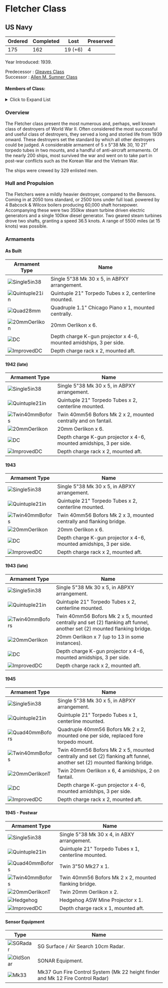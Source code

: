 # Fletcher Class
## US Navy

Ordered | Completed | Lost | Preserved
 ------ | ------ | ------ | ------ 
175 | 162 | 19 (+6) | 4 <br/>
 
Year Introduced: 1939. <br/>
 
Predecessor : [Gleaves Class](/History/GleavesClass.md) <br/>
Successor : [Allen M. Sumner Class](/History/AllenMSumnerClass.md) <br/>

#### Members of Class: <br/>
<details>
	<summary>Click to Expand List</summary>
	
Icon | Name | Hull Number | Present
| ------ | ------ | ------ |  ------ |
![Fletcher](/Icons/Ship/EagleUnion/Fletcher.png) | Fletcher | DD-445 | Yes <br/>
![Radford](/Icons/Ship/EagleUnion/Radford.png) | Radford | DD-446 | Yes <br/>
![Jenkins](/Icons/Ship/EagleUnion/Jenkins.png) | Jenkins | DD-447 | Yes <br/>
![UnknownDD](/Icons/Ship/UnknownDD.png) | La Vallette | DD-448 | No <br/>
![Nicholas](/Icons/Ship/EagleUnion/Nicholas.png) | Nicholas | DD-449 | Yes <br/>
![UnknownDD](/Icons/Ship/UnknownDD.png) | O'Bannon | DD-450 | No <br/>
![UnknownDD](/Icons/Ship/UnknownDD.png) | Chevalier | DD-451 | No <br/>
![UnknownDD](/Icons/Ship/UnknownDD.png) | Saufley | DD-465 | No <br/>
![UnknownDD](/Icons/Ship/UnknownDD.png) | Waller | DD-466 | No <br/>
![UnknownDD](/Icons/Ship/UnknownDD.png) | Strong | DD-467 | No <br/>
![UnknownDD](/Icons/Ship/UnknownDD.png) | Taylor | DD-468 | No <br/>
![UnknownDD](/Icons/Ship/UnknownDD.png) | De Haven | DD-469 | No <br/>
![Bache](/Icons/Ship/EagleUnion/Bache.png) | Bache | DD-470 | Yes <br/>
![UnknownDD](/Icons/Ship/UnknownDD.png) | Beale | DD-471 | No <br/>
![UnknownDD](/Icons/Ship/UnknownDD.png) | Guest | DD-472 | No <br/>
![UnknownDD](/Icons/Ship/UnknownDD.png) | Bennett | DD-473 | No <br/>
![UnknownDD](/Icons/Ship/UnknownDD.png) | Fullam | DD-474 | No <br/>
![UnknownDD](/Icons/Ship/UnknownDD.png) | Hudson | DD-475 | No <br/>
![UnknownDD](/Icons/Ship/UnknownDD.png) | Hutchins | DD-476 | No <br/>
![UnknownDD](/Icons/Ship/UnknownDD.png) | Pringle | DD-477 | No <br/>
![Stanly](/Icons/Ship/EagleUnion/Stanly.png) | Stanly | DD-478 | Yes <br/>
![UnknownDD](/Icons/Ship/UnknownDD.png) | Stevens | DD-479 | No <br/>
![UnknownDD](/Icons/Ship/UnknownDD.png) | Halford | DD-450 | No <br/>
![UnknownDD](/Icons/Ship/UnknownDD.png) | Leutze | DD-481 | No <br/>
![UnknownDD](/Icons/Ship/UnknownDD.png) | Watson | DD-482 | No <br/>
![UnknownDD](/Icons/Ship/UnknownDD.png) | Philip | DD-498 | No <br/>
![UnknownDD](/Icons/Ship/UnknownDD.png) | Renshaw | DD-499 | No <br/>
![UnknownDD](/Icons/Ship/UnknownDD.png) | Ringgold | DD-500 | No <br/>
![UnknownDD](/Icons/Ship/UnknownDD.png) | Schroeder | DD-501 | No <br/>
![UnknownDD](/Icons/Ship/UnknownDD.png) | Sigsbee | DD-502 | No <br/>
![UnknownDD](/Icons/Ship/UnknownDD.png) | Conway | DD-507 | No <br/>
![UnknownDD](/Icons/Ship/UnknownDD.png) | Cony | DD-508 | No <br/>
![UnknownDD](/Icons/Ship/UnknownDD.png) | Converse | DD-509 | No <br/>
![UnknownDD](/Icons/Ship/UnknownDD.png) | Eaton | DD-510 | No <br/>
![Foote](/Icons/Ship/EagleUnion/Foote.png) | Foote | DD-511 | Yes <br/>
![Spence](/Icons/Ship/EagleUnion/Spence.png) | Spence | DD-512 | Yes <br/>
![UnknownDD](/Icons/Ship/UnknownDD.png) | Terry | DD-513 | No <br/>
![Thatcher](/Icons/Ship/EagleUnion/Thatcher.png) | Thatcher | DD-514 | Yes <br/>
![UnknownDD](/Icons/Ship/UnknownDD.png) | Anthony | DD-515 | No <br/>
![UnknownDD](/Icons/Ship/UnknownDD.png) | Wadsworth | DD-516 | No <br/>
![UnknownDD](/Icons/Ship/UnknownDD.png) | Walker | DD-517 | No <br/>
![UnknownDD](/Icons/Ship/UnknownDD.png) | Brownson | DD-518 | No <br/>
![UnknownDD](/Icons/Ship/UnknownDD.png) | Daly | DD-519 | No <br/>
![UnknownDD](/Icons/Ship/UnknownDD.png) | Isherwood | DD-520 | No <br/>
![Kimberly](/Icons/Ship/EagleUnion/Kimberly.png) | Kimberly | DD-521 | Yes <br/>
![UnknownDD](/Icons/Ship/UnknownDD.png) | Luce | DD-522 | No <br/>
![UnknownDD](/Icons/Ship/UnknownDD.png) | Abner Read | DD-526 | No <br/>
![UnknownDD](/Icons/Ship/UnknownDD.png) | Ammen | DD-527 | No <br/>
![Mullany](/Icons/Ship/EagleUnion/Mullany.png) | Mullany | DD-528 | Yes <br/>
![Bush](/Icons/Ship/EagleUnion/Bush.png) | Bush | DD-529 | Yes <br/>
![UnknownDD](/Icons/Ship/UnknownDD.png) | Trathen | DD-530 | No <br/>
![Hazelwood](/Icons/Ship/EagleUnion/Hazelwood.png) | Hazelwood | DD-531 | Yes <br/>
![UnknownDD](/Icons/Ship/UnknownDD.png) | Heermann | DD-532 | No <br/>
![UnknownDD](/Icons/Ship/UnknownDD.png) | Hoel | DD-533 | No <br/>
![UnknownDD](/Icons/Ship/UnknownDD.png) | McCord | DD-534 | No <br/>
![UnknownDD](/Icons/Ship/UnknownDD.png) | Miller | DD-535 | No <br/>
![UnknownDD](/Icons/Ship/UnknownDD.png) | Owen | DD-536 | No <br/>
![UnknownDD](/Icons/Ship/UnknownDD.png) | The Sullivans | DD-537 | No <br/>
![Hazelwood](/Icons/Ship/EagleUnion/Stephen_Potter.png) | Stephen Potter | DD-538 | Yes <br/>
![UnknownDD](/Icons/Ship/UnknownDD.png) | Tingley | DD-539 | No <br/>
![UnknownDD](/Icons/Ship/UnknownDD.png) | Twining | DD-540 | No <br/>
![UnknownDD](/Icons/Ship/UnknownDD.png) | Yarnall | DD-541 | No <br/>
![UnknownDD](/Icons/Ship/UnknownDD.png) | Boyd | DD-544 | No <br/>
![UnknownDD](/Icons/Ship/UnknownDD.png) | Bradford | DD-545 | No <br/>
![UnknownDD](/Icons/Ship/UnknownDD.png) | Brown | DD-546 | No <br/>
![UnknownDD](/Icons/Ship/UnknownDD.png) | Cowell | DD-547 | No <br/>
![UnknownDD](/Icons/Ship/UnknownDD.png) | Capps | DD-550 | No <br/>
![UnknownDD](/Icons/Ship/UnknownDD.png) | David W. Taylor | DD-551 | No <br/>
![UnknownDD](/Icons/Ship/UnknownDD.png) | Evans | DD-552 | No <br/>
![UnknownDD](/Icons/Ship/UnknownDD.png) | John D. Henley | DD-553 | No <br/>
![UnknownDD](/Icons/Ship/UnknownDD.png) | Franks | DD-554 | No <br/>
![UnknownDD](/Icons/Ship/UnknownDD.png) | Haggard | DD-555 | No <br/>
![UnknownDD](/Icons/Ship/UnknownDD.png) | Hailey | DD-556 | No <br/>
![UnknownDD](/Icons/Ship/UnknownDD.png) | Johnston | DD-557 | No <br/>
![UnknownDD](/Icons/Ship/UnknownDD.png) | Laws | DD-558 | No <br/>
![UnknownDD](/Icons/Ship/UnknownDD.png) | Longshaw | DD-559 | No <br/>
![Morrison](/Icons/Ship/EagleUnion/Morrison.png) | Morrison | DD-560 | Yes <br/>
![UnknownDD](/Icons/Ship/UnknownDD.png) | Pritchett | DD-561 | No <br/>
![UnknownDD](/Icons/Ship/UnknownDD.png) | Robinson | DD-562 | No <br/>
![UnknownDD](/Icons/Ship/UnknownDD.png) | Ross | DD-563 | No <br/>
![UnknownDD](/Icons/Ship/UnknownDD.png) | Rowe | DD-564 | No <br/>
![Smalley](/Icons/Ship/EagleUnion/Smalley.png) | Smalley | DD-565 | Yes <br/>
![UnknownDD](/Icons/Ship/UnknownDD.png) | Stoddard | DD-566 | No <br/>
![UnknownDD](/Icons/Ship/UnknownDD.png) | Watts | DD-567 | No <br/>
![UnknownDD](/Icons/Ship/UnknownDD.png) | Wren | DD-568 | No <br/>
![Aulick](/Icons/Ship/EagleUnion/Aulick.png) | Aulick | DD-569 | Yes <br/>
![Charles_Ausburne](/Icons/Ship/EagleUnion/Charles_Ausburne.png) | Charles Ausburne | DD-570 | Yes <br/>
![UnknownDD](/Icons/Ship/UnknownDD.png) | Claxton | DD-571 | No <br/>
![UnknownDD](/Icons/Ship/UnknownDD.png) | Dyson | DD-572 | No <br/>
![UnknownDD](/Icons/Ship/UnknownDD.png) | Harrison | DD-573 | No <br/>
![UnknownDD](/Icons/Ship/UnknownDD.png) | John Rodger | DD-574 | No <br/>
![UnknownDD](/Icons/Ship/UnknownDD.png) | McKee | DD-575 | No <br/>
![UnknownDD](/Icons/Ship/UnknownDD.png) | Murray | DD-576 | No <br/>
![UnknownDD](/Icons/Ship/UnknownDD.png) | Sproston | DD-577 | No <br/>
![UnknownDD](/Icons/Ship/UnknownDD.png) | Wickes | DD-578 | No <br/>
![UnknownDD](/Icons/Ship/UnknownDD.png) | William D. Porter | DD-579 | No <br/>
![UnknownDD](/Icons/Ship/UnknownDD.png) | Young | DD-580 | No <br/>
![UnknownDD](/Icons/Ship/UnknownDD.png) | Charrette | DD-581 | No <br/>
![UnknownDD](/Icons/Ship/UnknownDD.png) | Connor | DD-582 | No <br/>
![UnknownDD](/Icons/Ship/UnknownDD.png) | Hall | DD-583 | No <br/>
![UnknownDD](/Icons/Ship/UnknownDD.png) | Halligan | DD-584 | No <br/>
![UnknownDD](/Icons/Ship/UnknownDD.png) | Haraden | DD-585 | No <br/>
![UnknownDD](/Icons/Ship/UnknownDD.png) | Newcomb | DD-586 | No <br/>
![UnknownDD](/Icons/Ship/UnknownDD.png) | Bell | DD-587 | No <br/>
![UnknownDD](/Icons/Ship/UnknownDD.png) | Burns | DD-588 | No <br/>
![UnknownDD](/Icons/Ship/UnknownDD.png) | Izard | DD-589 | No <br/>
![UnknownDD](/Icons/Ship/UnknownDD.png) | Paul Hamilton | DD-590 | No <br/>
![UnknownDD](/Icons/Ship/UnknownDD.png) | Twiggs | DD-591 | No <br/>
![UnknownDD](/Icons/Ship/UnknownDD.png) | Howorth | DD-592 | No <br/>
![UnknownDD](/Icons/Ship/UnknownDD.png) | Killen | DD-593 | No <br/>
![UnknownDD](/Icons/Ship/UnknownDD.png) | Hart | DD-594 | No <br/>
![UnknownDD](/Icons/Ship/UnknownDD.png) | Metcalf | DD-595 | No <br/>
![UnknownDD](/Icons/Ship/UnknownDD.png) | Shields | DD-596 | No <br/>
![UnknownDD](/Icons/Ship/UnknownDD.png) | Wiley | DD-597 | No <br/>
![UnknownDD](/Icons/Ship/UnknownDD.png) | Abbot | DD-629 | No <br/>
![UnknownDD](/Icons/Ship/UnknownDD.png) | Braine | DD-630 | No <br/>
![UnknownDD](/Icons/Ship/UnknownDD.png) | Erben | DD-631 | No <br/>
![UnknownDD](/Icons/Ship/UnknownDD.png) | Hale | DD-642 | No <br/>
![UnknownDD](/Icons/Ship/UnknownDD.png) | Sigourney | DD-643 | No <br/>
![UnknownDD](/Icons/Ship/UnknownDD.png) | Stembel | DD-644 | No <br/>
![UnknownDD](/Icons/Ship/UnknownDD.png) | Albert W. Grant | DD-649 | No <br/>
![UnknownDD](/Icons/Ship/UnknownDD.png) | Caperton | DD-650 | No <br/>
![UnknownDD](/Icons/Ship/UnknownDD.png) | Cogswell | DD-651 | No <br/>
![UnknownDD](/Icons/Ship/UnknownDD.png) | Ingersoll | DD-652 | No <br/>
![UnknownDD](/Icons/Ship/UnknownDD.png) | Knapp | DD-653 | No <br/>
![UnknownDD](/Icons/Ship/UnknownDD.png) | Bearss | DD-654 | No <br/>
![UnknownDD](/Icons/Ship/UnknownDD.png) | John Hood | DD-655 | No <br/>
![UnknownDD](/Icons/Ship/UnknownDD.png) | Van Valkenburgh | DD-656 | No <br/>
![UnknownDD](/Icons/Ship/UnknownDD.png) | Charles J. Badger | DD-657 | No <br/>
![UnknownDD](/Icons/Ship/UnknownDD.png) | Colahan | DD-658 | No <br/>
![UnknownDD](/Icons/Ship/UnknownDD.png) | Dashiell | DD-659 | No <br/>
![UnknownDD](/Icons/Ship/UnknownDD.png) | Bullard | DD-660 | No <br/>
![UnknownDD](/Icons/Ship/UnknownDD.png) | Kidd | DD-661 | No <br/>
![UnknownDD](/Icons/Ship/UnknownDD.png) | Bennion | DD-662 | No <br/>
![UnknownDD](/Icons/Ship/UnknownDD.png) | Heywood L. Edwards | DD-663 | No <br/>
![UnknownDD](/Icons/Ship/UnknownDD.png) | Richard P. Leary | DD-664 | No <br/>
![UnknownDD](/Icons/Ship/UnknownDD.png) | Bryant | DD-665 | No <br/>
![UnknownDD](/Icons/Ship/UnknownDD.png) | Black | DD-666 | No <br/>
![UnknownDD](/Icons/Ship/UnknownDD.png) | Chauncey | DD-667 | No <br/>
![UnknownDD](/Icons/Ship/UnknownDD.png) | Clarence K. Bronson | DD-668 | No <br/>
![UnknownDD](/Icons/Ship/UnknownDD.png) | Cotten | DD-669 | No <br/>
![UnknownDD](/Icons/Ship/UnknownDD.png) | Dortch | DD-670 | No <br/>
![UnknownDD](/Icons/Ship/UnknownDD.png) | Gatling | DD-671 | No <br/>
![UnknownDD](/Icons/Ship/UnknownDD.png) | Healy | DD-672 | No <br/>
![UnknownDD](/Icons/Ship/UnknownDD.png) | Hickox | DD-673 | No <br/>
![UnknownDD](/Icons/Ship/UnknownDD.png) | Hunt | DD-674 | No <br/>
![UnknownDD](/Icons/Ship/UnknownDD.png) | Lewis Hancock | DD-675 | No <br/>
![UnknownDD](/Icons/Ship/UnknownDD.png) | Marshall | DD-676 | No <br/>
![UnknownDD](/Icons/Ship/UnknownDD.png) | McDermut | DD-677 | No <br/>
![UnknownDD](/Icons/Ship/UnknownDD.png) | McGowan| DD-678 | No <br/>
![UnknownDD](/Icons/Ship/UnknownDD.png) | McNair| DD-679 | No <br/>
![UnknownDD](/Icons/Ship/UnknownDD.png) | Melvin | DD-680 | No <br/>
![UnknownDD](/Icons/Ship/UnknownDD.png) | Hopewell | DD-681 | No <br/>
![UnknownDD](/Icons/Ship/UnknownDD.png) | Porterfield | DD-682 | No <br/>
![UnknownDD](/Icons/Ship/UnknownDD.png) | Stockham | DD-683 | No <br/>
![UnknownDD](/Icons/Ship/UnknownDD.png) | Wedderburn | DD-684 | No <br/>
![UnknownDD](/Icons/Ship/UnknownDD.png) | Picking | DD-685 | No <br/>
![Halsey_Powell](/Icons/Ship/EagleUnion/Halsey_Powell.png) | Halsey Powell | DD-686 | Yes <br/>
![UnknownDD](/Icons/Ship/UnknownDD.png) | Uhlmann | DD-687 | No <br/>
![UnknownDD](/Icons/Ship/UnknownDD.png) | Remey | DD-688 | No <br/>
![UnknownDD](/Icons/Ship/UnknownDD.png) | Wadleigh | DD-689 | No <br/>
![UnknownDD](/Icons/Ship/UnknownDD.png) | Norman Scott | DD-690 | No <br/>
![UnknownDD](/Icons/Ship/UnknownDD.png) | Metz | DD-691 | No <br/>
![UnknownDD](/Icons/Ship/UnknownDD.png) | Callaghan | DD-792 | No <br/>
![UnknownDD](/Icons/Ship/UnknownDD.png) | Cassin Young | DD-793 | No <br/>
![UnknownDD](/Icons/Ship/UnknownDD.png) | Irwin | DD-794 | No <br/>
![UnknownDD](/Icons/Ship/UnknownDD.png) | Preston | DD-795 | No <br/>
![UnknownDD](/Icons/Ship/UnknownDD.png) | Benham | DD-796 | No <br/>
![UnknownDD](/Icons/Ship/UnknownDD.png) | Cushing | DD-797 | No <br/>
![UnknownDD](/Icons/Ship/UnknownDD.png) | Monssen | DD-798 | No <br/>
![UnknownDD](/Icons/Ship/UnknownDD.png) | Jarvis | DD-799 | No <br/>
![UnknownDD](/Icons/Ship/UnknownDD.png) | Porter | DD-800 | No <br/>
![UnknownDD](/Icons/Ship/UnknownDD.png) | Colhoun | DD-801 | No <br/>
![UnknownDD](/Icons/Ship/UnknownDD.png) | Gregory | DD-802 | No <br/>
![UnknownDD](/Icons/Ship/UnknownDD.png) | Little | DD-803 | No <br/>
![UnknownDD](/Icons/Ship/UnknownDD.png) | Rooks | DD-804 | No <br/>

</details>

### Overview

The Fletcher class present the most numerous and, perhaps, well known class of destroyers of World War II. Often considered the most successful and useful class of destroyers, they served a long and storied life from 1939 onward. These destroyers set the standard by which all other destroyers could be judged. A considerable armament of 5 x 5"38 Mk 30, 10 21" torpedo tubes in two mounts, and a handful of anti-aircraft armaments. Of the nearly 200 ships, most survived the war and went on to take part in post-war conflicts such as the Korean War and the Vietnam War.

The ships were crewed by 329 enlisted men. <br/>

### Hull and Propulsion

The Fletchers were a mildly heavier destroyer, compared to the Bensons. Coming in at 2050 tons standard, or 2500 tons under full load. powered by 4 Babcock & Wilcox boilers producing 60,000 shaft horsepower. Accompanying these were two 350kw steam turbine driven electric generators and a single 100kw diesel generator. Two geared steam turbines drove two shafts, granting a speed 36.5 knots. A range of 5500 miles (at 15 knots) was possible. 

### Armaments

#### As Built

Armament Type | Name |
 ------ | ------ |
![Single5in38](/Icons/Equipment/Guns/DD/5in38.png) | Single 5"38 Mk 30 x 5, in ABPXY arrangement.
![Quintuple21in](/Icons/Equipment/Torpedo/Surface/21inQuintupleUSN.png) | Quintuple 21" Torpedo Tubes x 2, centerline mounted.
![Quad28mm](/Icons/Equipment/AA/Quad1in.png) | Quadruple 1.1" Chicago Piano x 1, mounted centrally.
![20mmOerlikon](/Icons/Equipment/AA/20mmOerlikon.png) | 20mm Oerlikon x 6.
![DC](/Icons/Equipment/Auxiliary/DepthCharge.png) | Depth charge K-gun projector x 4-6, mounted amidships, 3 per side.
![ImprovedDC](/Icons/Equipment/Auxiliary/ImprovedDepthCharge.png) | Depth charge rack x 2, mounted aft. <br/>

#### 1942 (late)

Armament Type | Name |
 ------ | ------ |
![Single5in38](/Icons/Equipment/Guns/DD/5in38.png) | Single 5"38 Mk 30 x 5, in ABPXY arrangement.
![Quintuple21in](/Icons/Equipment/Torpedo/Surface/21inQuintupleUSN.png) | Quintuple 21" Torpedo Tubes x 2, centerline mounted.
![Twin40mmBofors](/Icons/Equipment/AA/Twin40mmUSN.png) | Twin 40mm56 Bofors Mk 2 x 2, mounted centrally and on fantail.
![20mmOerlikon](/Icons/Equipment/AA/20mmOerlikon.png) | 20mm Oerlikon x 6.
![DC](/Icons/Equipment/Auxiliary/DepthCharge.png) | Depth charge K-gun projector x 4-6, mounted amidships, 3 per side.
![ImprovedDC](/Icons/Equipment/Auxiliary/ImprovedDepthCharge.png) | Depth charge rack x 2, mounted aft. <br/>

#### 1943

Armament Type | Name |
 ------ | ------ |
![Single5in38](/Icons/Equipment/Guns/DD/5in38.png) | Single 5"38 Mk 30 x 5, in ABPXY arrangement.
![Quintuple21in](/Icons/Equipment/Torpedo/Surface/21inQuintupleUSN.png) | Quintuple 21" Torpedo Tubes x 2, centerline mounted.
![Twin40mmBofors](/Icons/Equipment/AA/Twin40mmUSN.png) | Twin 40mm56 Bofors Mk 2 x 3, mounted centrally and flanking bridge.
![20mmOerlikon](/Icons/Equipment/AA/20mmOerlikon.png) | 20mm Oerlikon x 6.
![DC](/Icons/Equipment/Auxiliary/DepthCharge.png) | Depth charge K-gun projector x 4-6, mounted amidships, 3 per side.
![ImprovedDC](/Icons/Equipment/Auxiliary/ImprovedDepthCharge.png) | Depth charge rack x 2, mounted aft. <br/>

#### 1943 (late)

Armament Type | Name |
 ------ | ------ |
![Single5in38](/Icons/Equipment/Guns/DD/5in38.png) | Single 5"38 Mk 30 x 5, in ABPXY arrangement.
![Quintuple21in](/Icons/Equipment/Torpedo/Surface/21inQuintupleUSN.png) | Quintuple 21" Torpedo Tubes x 2, centerline mounted.
![Twin40mmBofors](/Icons/Equipment/AA/Twin40mmUSN.png) | Twin 40mm56 Bofors Mk 2 x 5, mounted centrally and set (2) flanking aft funnel, another set (2) mounted flanking bridge.
![20mmOerlikon](/Icons/Equipment/AA/20mmOerlikon.png) | 20mm Oerlikon x 7 (up to 13 in some instances).
![DC](/Icons/Equipment/Auxiliary/DepthCharge.png) | Depth charge K-gun projector x 4-6, mounted amidships, 3 per side.
![ImprovedDC](/Icons/Equipment/Auxiliary/ImprovedDepthCharge.png) | Depth charge rack x 2, mounted aft. <br/>

#### 1945

Armament Type | Name |
 ------ | ------ |
![Single5in38](/Icons/Equipment/Guns/DD/5in38.png) | Single 5"38 Mk 30 x 5, in ABPXY arrangement.
![Quintuple21in](/Icons/Equipment/Torpedo/Surface/21inQuintupleUSN.png) | Quintuple 21" Torpedo Tubes x 1, centerline mounted.
![Quad40mmBofors](/Icons/Equipment/AA/Quad40mmUSN.png) | Quadruple 40mm56 Bofors Mk 2 x 2, mounted one per side, replaced fore torpedo mount.
![Twin40mmBofors](/Icons/Equipment/AA/Twin40mmUSN.png) | Twin 40mm56 Bofors Mk 2 x 5, mounted centrally and set (2) flanking aft funnel, another set (2) mounted flanking bridge.
![20mmOerlikonT](/Icons/Equipment/AA/20mmOerlikonT.png) | Twin 20mm Oerlikon x 6, 4 amidships, 2 on fantail.
![DC](/Icons/Equipment/Auxiliary/DepthCharge.png) | Depth charge K-gun projector x 4-6, mounted amidships, 3 per side.
![ImprovedDC](/Icons/Equipment/Auxiliary/ImprovedDepthCharge.png) | Depth charge rack x 2, mounted aft. <br/>

#### 1945 - Postwar

Armament Type | Name |
 ------ | ------ |
![Single5in38](/Icons/Equipment/Guns/DD/5in38.png) | Single 5"38 Mk 30 x 4, in ABXY arrangement.
![Quintuple21in](/Icons/Equipment/Torpedo/Surface/21inQuintupleUSN.png) | Quintuple 21" Torpedo Tubes x 1, centerline mounted.
![Quad40mmBofors](/Icons/Equipment/AA/3in50Mk27.png) | Twin 3"50 Mk27 x 1.
![Twin40mmBofors](/Icons/Equipment/AA/Twin40mmUSN.png) | Twin 40mm56 Bofors Mk 2 x 2, mounted flanking bridge.
![20mmOerlikonT](/Icons/Equipment/AA/20mmOerlikonT.png) | Twin 20mm Oerlikon x 2.
![Hedgehog](/Icons/Equipment/Auxiliary/Hedgehog.png) | Hedgehog ASW Mine Projector x 1.
![ImprovedDC](/Icons/Equipment/Auxiliary/ImprovedDepthCharge.png) | Depth charge rack x 1, mounted aft. <br/>

#### Sensor Equipment

Type | Name |
 ------ | ------ |
![SGRadar](/Icons/Equipment/Auxiliary/SGRadar.png) | SG Surface / Air Search 10cm Radar. <br/>
![OldSonar](/Icons/Equipment/Auxiliary/OldSonar.png) | SONAR Equipment. <br/>
![Mk33](/Icons/Equipment/Auxiliary/Mk33FireDirector.png) | Mk37 Gun Fire Control System (Mk 22 height finder and Mk 12 Fire Control Radar) <br/>